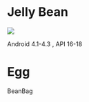 # Jelly Bean

![](./src/main/res/drawable/j_platlogo.webp)

Android 4.1-4.3 , API 16-18

# Egg

BeanBag
